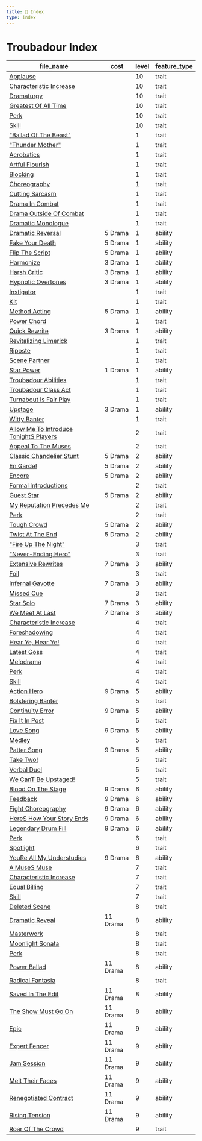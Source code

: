 ```yaml
---
title: 📑 Index
type: index
---
```


# Troubadour Index

| file_name                                                                                                          | cost     | level | feature_type |
| ------------------------------------------------------------------------------------------------------------------ | -------- | ----- | ------------ |
| [Applause](../10th-Level%20Features/Applause)                                                                      |          | 10    | trait        |
| [Characteristic Increase](../10th-Level%20Features/Characteristic%20Increase)                                      |          | 10    | trait        |
| [Dramaturgy](../10th-Level%20Features/Dramaturgy)                                                                  |          | 10    | trait        |
| [Greatest Of All Time](../10th-Level%20Features/Greatest%20Of%20All%20Time)                                        |          | 10    | trait        |
| [Perk](../10th-Level%20Features/Perk)                                                                              |          | 10    | trait        |
| [Skill](../10th-Level%20Features/Skill)                                                                            |          | 10    | trait        |
| ["Ballad Of The Beast"](../1st-Level%20Features/%22Ballad%20Of%20The%20Beast%22)                                   |          | 1     | trait        |
| ["Thunder Mother"](../1st-Level%20Features/%22Thunder%20Mother%22)                                                 |          | 1     | trait        |
| [Acrobatics](../1st-Level%20Features/Acrobatics)                                                                   |          | 1     | trait        |
| [Artful Flourish](../1st-Level%20Features/Artful%20Flourish)                                                       |          | 1     | trait        |
| [Blocking](../1st-Level%20Features/Blocking)                                                                       |          | 1     | trait        |
| [Choreography](../1st-Level%20Features/Choreography)                                                               |          | 1     | trait        |
| [Cutting Sarcasm](../1st-Level%20Features/Cutting%20Sarcasm)                                                       |          | 1     | trait        |
| [Drama In Combat](../1st-Level%20Features/Drama%20In%20Combat)                                                     |          | 1     | trait        |
| [Drama Outside Of Combat](../1st-Level%20Features/Drama%20Outside%20Of%20Combat)                                   |          | 1     | trait        |
| [Dramatic Monologue](../1st-Level%20Features/Dramatic%20Monologue)                                                 |          | 1     | trait        |
| [Dramatic Reversal](../1st-Level%20Features/Dramatic%20Reversal)                                                   | 5 Drama  | 1     | ability      |
| [Fake Your Death](../1st-Level%20Features/Fake%20Your%20Death)                                                     | 5 Drama  | 1     | ability      |
| [Flip The Script](../1st-Level%20Features/Flip%20The%20Script)                                                     | 5 Drama  | 1     | ability      |
| [Harmonize](../1st-Level%20Features/Harmonize)                                                                     | 3 Drama  | 1     | ability      |
| [Harsh Critic](../1st-Level%20Features/Harsh%20Critic)                                                             | 3 Drama  | 1     | ability      |
| [Hypnotic Overtones](../1st-Level%20Features/Hypnotic%20Overtones)                                                 | 3 Drama  | 1     | ability      |
| [Instigator](../1st-Level%20Features/Instigator)                                                                   |          | 1     | trait        |
| [Kit](../1st-Level%20Features/Kit)                                                                                 |          | 1     | trait        |
| [Method Acting](../1st-Level%20Features/Method%20Acting)                                                           | 5 Drama  | 1     | ability      |
| [Power Chord](../1st-Level%20Features/Power%20Chord)                                                               |          | 1     | trait        |
| [Quick Rewrite](../1st-Level%20Features/Quick%20Rewrite)                                                           | 3 Drama  | 1     | ability      |
| [Revitalizing Limerick](../1st-Level%20Features/Revitalizing%20Limerick)                                           |          | 1     | trait        |
| [Riposte](../1st-Level%20Features/Riposte)                                                                         |          | 1     | trait        |
| [Scene Partner](../1st-Level%20Features/Scene%20Partner)                                                           |          | 1     | trait        |
| [Star Power](../1st-Level%20Features/Star%20Power)                                                                 | 1 Drama  | 1     | ability      |
| [Troubadour Abilities](../1st-Level%20Features/Troubadour%20Abilities)                                             |          | 1     | trait        |
| [Troubadour Class Act](../1st-Level%20Features/Troubadour%20Class%20Act)                                           |          | 1     | trait        |
| [Turnabout Is Fair Play](../1st-Level%20Features/Turnabout%20Is%20Fair%20Play)                                     |          | 1     | trait        |
| [Upstage](../1st-Level%20Features/Upstage)                                                                         | 3 Drama  | 1     | ability      |
| [Witty Banter](../1st-Level%20Features/Witty%20Banter)                                                             |          | 1     | trait        |
| [Allow Me To Introduce TonightS Players](../2nd-Level%20Features/Allow%20Me%20To%20Introduce%20TonightS%20Players) |          | 2     | trait        |
| [Appeal To The Muses](../2nd-Level%20Features/Appeal%20To%20The%20Muses)                                           |          | 2     | trait        |
| [Classic Chandelier Stunt](../2nd-Level%20Features/Classic%20Chandelier%20Stunt)                                   | 5 Drama  | 2     | ability      |
| [En Garde!](../2nd-Level%20Features/En%20Garde%21)                                                                 | 5 Drama  | 2     | ability      |
| [Encore](../2nd-Level%20Features/Encore)                                                                           | 5 Drama  | 2     | ability      |
| [Formal Introductions](../2nd-Level%20Features/Formal%20Introductions)                                             |          | 2     | trait        |
| [Guest Star](../2nd-Level%20Features/Guest%20Star)                                                                 | 5 Drama  | 2     | ability      |
| [My Reputation Precedes Me](../2nd-Level%20Features/My%20Reputation%20Precedes%20Me)                               |          | 2     | trait        |
| [Perk](../2nd-Level%20Features/Perk)                                                                               |          | 2     | trait        |
| [Tough Crowd](../2nd-Level%20Features/Tough%20Crowd)                                                               | 5 Drama  | 2     | ability      |
| [Twist At The End](../2nd-Level%20Features/Twist%20At%20The%20End)                                                 | 5 Drama  | 2     | ability      |
| ["Fire Up The Night"](../3rd-Level%20Features/%22Fire%20Up%20The%20Night%22)                                       |          | 3     | trait        |
| ["Never-Ending Hero"](../3rd-Level%20Features/%22Never-Ending%20Hero%22)                                           |          | 3     | trait        |
| [Extensive Rewrites](../3rd-Level%20Features/Extensive%20Rewrites)                                                 | 7 Drama  | 3     | ability      |
| [Foil](../3rd-Level%20Features/Foil)                                                                               |          | 3     | trait        |
| [Infernal Gavotte](../3rd-Level%20Features/Infernal%20Gavotte)                                                     | 7 Drama  | 3     | ability      |
| [Missed Cue](../3rd-Level%20Features/Missed%20Cue)                                                                 |          | 3     | trait        |
| [Star Solo](../3rd-Level%20Features/Star%20Solo)                                                                   | 7 Drama  | 3     | ability      |
| [We Meet At Last](../3rd-Level%20Features/We%20Meet%20At%20Last)                                                   | 7 Drama  | 3     | ability      |
| [Characteristic Increase](../4th-Level%20Features/Characteristic%20Increase)                                       |          | 4     | trait        |
| [Foreshadowing](../4th-Level%20Features/Foreshadowing)                                                             |          | 4     | trait        |
| [Hear Ye, Hear Ye!](../4th-Level%20Features/Hear%20Ye%2C%20Hear%20Ye%21)                                           |          | 4     | trait        |
| [Latest Goss](../4th-Level%20Features/Latest%20Goss)                                                               |          | 4     | trait        |
| [Melodrama](../4th-Level%20Features/Melodrama)                                                                     |          | 4     | trait        |
| [Perk](../4th-Level%20Features/Perk)                                                                               |          | 4     | trait        |
| [Skill](../4th-Level%20Features/Skill)                                                                             |          | 4     | trait        |
| [Action Hero](../5th-Level%20Features/Action%20Hero)                                                               | 9 Drama  | 5     | ability      |
| [Bolstering Banter](../5th-Level%20Features/Bolstering%20Banter)                                                   |          | 5     | trait        |
| [Continuity Error](../5th-Level%20Features/Continuity%20Error)                                                     | 9 Drama  | 5     | ability      |
| [Fix It In Post](../5th-Level%20Features/Fix%20It%20In%20Post)                                                     |          | 5     | trait        |
| [Love Song](../5th-Level%20Features/Love%20Song)                                                                   | 9 Drama  | 5     | ability      |
| [Medley](../5th-Level%20Features/Medley)                                                                           |          | 5     | trait        |
| [Patter Song](../5th-Level%20Features/Patter%20Song)                                                               | 9 Drama  | 5     | ability      |
| [Take Two!](../5th-Level%20Features/Take%20Two%21)                                                                 |          | 5     | trait        |
| [Verbal Duel](../5th-Level%20Features/Verbal%20Duel)                                                               |          | 5     | trait        |
| [We CanT Be Upstaged!](../5th-Level%20Features/We%20CanT%20Be%20Upstaged%21)                                       |          | 5     | trait        |
| [Blood On The Stage](../6th-Level%20Features/Blood%20On%20The%20Stage)                                             | 9 Drama  | 6     | ability      |
| [Feedback](../6th-Level%20Features/Feedback)                                                                       | 9 Drama  | 6     | ability      |
| [Fight Choreography](../6th-Level%20Features/Fight%20Choreography)                                                 | 9 Drama  | 6     | ability      |
| [HereS How Your Story Ends](../6th-Level%20Features/HereS%20How%20Your%20Story%20Ends)                             | 9 Drama  | 6     | ability      |
| [Legendary Drum Fill](../6th-Level%20Features/Legendary%20Drum%20Fill)                                             | 9 Drama  | 6     | ability      |
| [Perk](../6th-Level%20Features/Perk)                                                                               |          | 6     | trait        |
| [Spotlight](../6th-Level%20Features/Spotlight)                                                                     |          | 6     | trait        |
| [YouRe All My Understudies](../6th-Level%20Features/YouRe%20All%20My%20Understudies)                               | 9 Drama  | 6     | ability      |
| [A MuseS Muse](../7th-Level%20Features/A%20MuseS%20Muse)                                                           |          | 7     | trait        |
| [Characteristic Increase](../7th-Level%20Features/Characteristic%20Increase)                                       |          | 7     | trait        |
| [Equal Billing](../7th-Level%20Features/Equal%20Billing)                                                           |          | 7     | trait        |
| [Skill](../7th-Level%20Features/Skill)                                                                             |          | 7     | trait        |
| [Deleted Scene](../8th-Level%20Features/Deleted%20Scene)                                                           |          | 8     | trait        |
| [Dramatic Reveal](../8th-Level%20Features/Dramatic%20Reveal)                                                       | 11 Drama | 8     | ability      |
| [Masterwork](../8th-Level%20Features/Masterwork)                                                                   |          | 8     | trait        |
| [Moonlight Sonata](../8th-Level%20Features/Moonlight%20Sonata)                                                     |          | 8     | trait        |
| [Perk](../8th-Level%20Features/Perk)                                                                               |          | 8     | trait        |
| [Power Ballad](../8th-Level%20Features/Power%20Ballad)                                                             | 11 Drama | 8     | ability      |
| [Radical Fantasia](../8th-Level%20Features/Radical%20Fantasia)                                                     |          | 8     | trait        |
| [Saved In The Edit](../8th-Level%20Features/Saved%20In%20The%20Edit)                                               | 11 Drama | 8     | ability      |
| [The Show Must Go On](../8th-Level%20Features/The%20Show%20Must%20Go%20On)                                         | 11 Drama | 8     | ability      |
| [Epic](../9th-Level%20Features/Epic)                                                                               | 11 Drama | 9     | ability      |
| [Expert Fencer](../9th-Level%20Features/Expert%20Fencer)                                                           | 11 Drama | 9     | ability      |
| [Jam Session](../9th-Level%20Features/Jam%20Session)                                                               | 11 Drama | 9     | ability      |
| [Melt Their Faces](../9th-Level%20Features/Melt%20Their%20Faces)                                                   | 11 Drama | 9     | ability      |
| [Renegotiated Contract](../9th-Level%20Features/Renegotiated%20Contract)                                           | 11 Drama | 9     | ability      |
| [Rising Tension](../9th-Level%20Features/Rising%20Tension)                                                         | 11 Drama | 9     | ability      |
| [Roar Of The Crowd](../9th-Level%20Features/Roar%20Of%20The%20Crowd)                                               |          | 9     | trait        |
